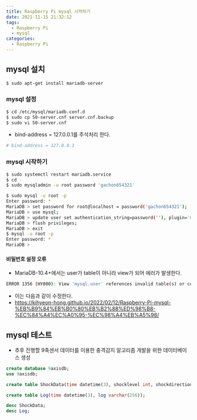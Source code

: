 ```yaml
---
title: Raspberry Pi mysql 시작하기
date: 2021-11-15 21:32:12
tags:
  - Raspberry Pi
  - mysql
categories:
  - Raspberry Pi
---
```


## mysql 설치

```bash
$ sudo apt-get install mariadb-server
```

### mysql 설정

```bash
$ cd /etc/mysql/mariadb.conf.d
$ sudo cp 50-server.cnf server.cnf.backup
$ sudo vi 50-server.cnf
```

- bind-address = 127.0.0.1를 주석처리 한다.

```bash
# bind-address = 127.0.0.1
```

### mysql 시작하기

```bash
$ sudo systemctl restart mariadb.service
$ cd -
$ sudo mysqladmin -u root password 'gachon654321'
```

```bash
$ sudo mysql -u root -p
Enter password: *
MariaDB > set password for root@localhost = password('gachon654321');
MariaDB > use mysql;
MariaDB > update user set authentication_string=password(''), plugin='mysql_native_password' where user='root';
MariaDB > flush privileges;
MariaDB > exit
$ mysql -u root -p
Enter password: *
MariaDB >
```

#### 비밀번호 설정 오류

- MariaDB-10.4+에서는 user가 table이 아니라 view가 되어 에러가 발생한다.

```bash
ERROR 1356 (HY000): View 'mysql.user' references invalid table(s) or column(s) or function(s) or definer/invoker of view lack rights to use them
```

- 이는 다음과 같이 수정한다.
- https://kihyeon-hong.github.io/2022/02/12/Raspberry-Pi-mysql-%EB%B9%84%EB%B0%80%EB%B2%88%ED%98%B8-%EC%84%A4%EC%A0%95-%EC%98%A4%EB%A5%98/

## mysql 테스트

- 추후 진행할 9축센서 데이터를 이용한 충격감지 알고리즘 개발을 위한 데이터베이스 생성

```sql
create database 9axisdb;
use 9axisdb;
```

```sql
create table ShockData(time datetime(3), shocklevel int, shockdirection int, azimuthshockdirection int, shockvalue float, degree int, azimuth int, code int, message varchar(256));

create table Log(time datetime(3), log varchar(256));

desc ShockData;
desc Log;
```
